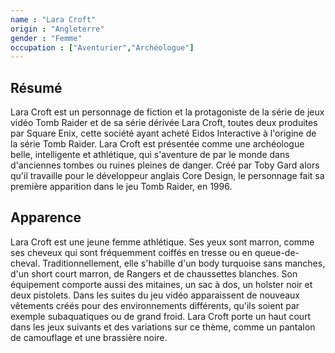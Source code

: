 ```yaml
---
name : "Lara Croft"
origin : "Angleterre"
gender : "Femme"
occupation : ["Aventurier","Archéologue"]
---
```


## Résumé

Lara Croft est un personnage de fiction et la protagoniste de la série de jeux vidéo Tomb Raider et de sa série dérivée Lara Croft, toutes deux produites par Square Enix, cette société ayant acheté Eidos Interactive à l'origine de la série Tomb Raider. Lara Croft est présentée comme une archéologue belle, intelligente et athlétique, qui s'aventure de par le monde dans d'anciennes tombes ou ruines pleines de danger. Créé par Toby Gard alors qu'il travaille pour le développeur anglais Core Design, le personnage fait sa première apparition dans le jeu Tomb Raider, en 1996.

## Apparence

Lara Croft est une jeune femme athlétique. Ses yeux sont marron, comme ses cheveux qui sont fréquemment coiffés en tresse ou en queue-de-cheval. Traditionnellement, elle s'habille d'un body turquoise sans manches, d'un short court marron, de Rangers et de chaussettes blanches. Son équipement comporte aussi des mitaines, un sac à dos, un holster noir et deux pistolets. Dans les suites du jeu vidéo apparaissent de nouveaux vêtements créés pour des environnements différents, qu'ils soient par exemple subaquatiques ou de grand froid. Lara Croft porte un haut court dans les jeux suivants et des variations sur ce thème, comme un pantalon de camouflage et une brassière noire.